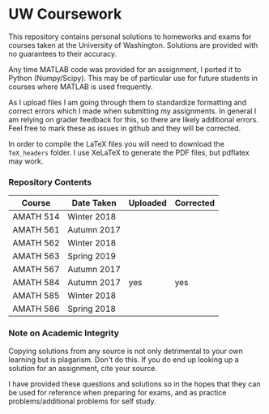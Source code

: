 # UW Coursework
This repository contains personal solutions to homeworks and exams for courses taken at the University of Washington. Solutions are provided with no guarantees to their accuracy. 

Any time MATLAB code was provided for an assignment, I ported it to Python (Numpy/Scipy). This may be of particular use for future students in courses where MATLAB is used frequently.

As I upload files I am going through them to standardize formatting and correct errors which I made when submitting my assignments. In general I am relying on grader feedback for this, so there are likely additional errors. Feel free to mark these as issues in github and they will be corrected.

In order to compile the LaTeX files you will need to download the `TeX_headers` folder. I use XeLaTeX to generate the PDF files, but pdflatex may work.

### Repository Contents
Course | Date Taken | Uploaded | Corrected 
-|-|-|-
AMATH 514 | Winter 2018 | | 
AMATH 561 | Autumn 2017 | |
AMATH 562 | Winter 2018 | |
AMATH 563 | Spring 2019 | |
AMATH 567 | Autumn 2017 | |
AMATH 584 | Autumn 2017 | yes | yes
AMATH 585 | Winter 2018 | |
AMATH 586 | Spring 2018 | |
 
 ### Note on Academic Integrity
Copying solutions from any source is not only detrimental to your own learning but is plagarism. Don't do this. If you do end up looking up a solution for an assignment, cite your source.

I have provided these questions and solutions so in the hopes that they can be used for reference when preparing for exams, and as practice problems/additional problems for self study.
